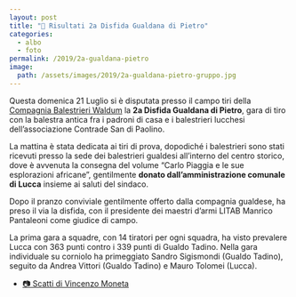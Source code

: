 ```yaml
---
layout: post
title: "🎯 Risultati 2a Disfida Gualdana di Pietro"
categories:
  - albo
  - foto
permalink: /2019/2a-gualdana-pietro
image:
  path: /assets/images/2019/2a-gualdana-pietro-gruppo.jpg
---
```


Questa domenica 21 Luglio si è disputata presso il campo tiri della [Compagnia
Balestrieri Waldum](https://www.facebook.com/balestrierigualdotadino) la **2a Disfida Gualdana
di Pietro**, gara di tiro con la balestra antica fra i padroni di casa e i
balestrieri lucchesi dell’associazione Contrade San di Paolino.

<!-- more -->

La mattina è stata dedicata ai tiri di prova, dopodiché i balestrieri sono stati
ricevuti presso la sede dei balestrieri gualdesi all’interno del centro storico,
dove è avvenuta la consegna del volume “Carlo Piaggia e le sue esplorazioni
africane”, gentilmente **donato dall’amministrazione comunale di Lucca** insieme
ai saluti del sindaco.

Dopo il pranzo conviviale gentilmente offerto dalla compagnia gualdese, ha preso
il via la disfida, con il presidente dei maestri d’armi LITAB Manrico Pantaleoni
come giudice di campo.

La prima gara a squadre, con 14 tiratori per ogni squadra, ha visto prevalere
Lucca con 363 punti contro i 339 punti di Gualdo Tadino. Nella gara individuale
su corniolo ha primeggiato Sandro Sigismondi (Gualdo Tadino), seguito da Andrea
Vittori (Gualdo Tadino) e Mauro Tolomei (Lucca).

* [📷 Scatti di Vincenzo Moneta](https://photos.app.goo.gl/Y6AJZgvHzALa8TAv5)
